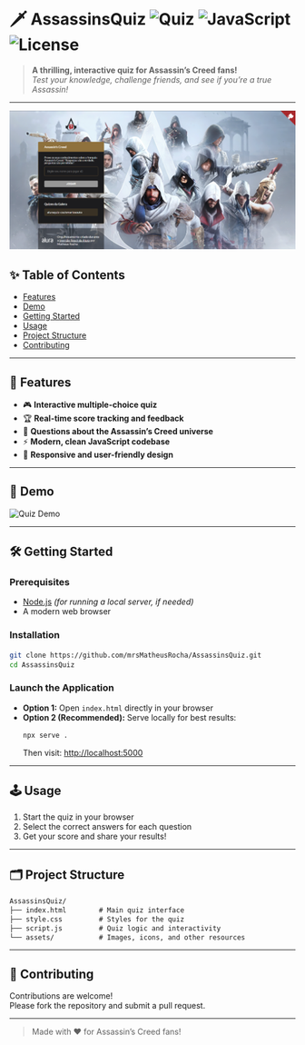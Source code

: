 # 🗡️ AssassinsQuiz ![Quiz](https://img.shields.io/badge/Quiz-AC%20Universe-darkred) ![JavaScript](https://img.shields.io/badge/Javascript-ES6-yellow) ![License](https://img.shields.io/github/license/mrsMatheusRocha/AssassinsQuiz)

> **A thrilling, interactive quiz for Assassin’s Creed fans!**  
> _Test your knowledge, challenge friends, and see if you’re a true Assassin!_

---

![AssassinsQuiz Banner](public/assassinsquizminiatura.png)

## ✨ Table of Contents

- [Features](#-features)
- [Demo](#-demo)
- [Getting Started](#-getting-started)
- [Usage](#-usage)
- [Project Structure](#-project-structure)
- [Contributing](#-contributing)

---

## 🚀 Features

- 🎮 **Interactive multiple-choice quiz**
- 🏆 **Real-time score tracking and feedback**
- 🧠 **Questions about the Assassin’s Creed universe**
- ⚡ **Modern, clean JavaScript codebase**
- 📱 **Responsive and user-friendly design**

---

## 🎥 Demo

![Quiz Demo](https://github.com/mrsMatheusRocha/AssassinsQuiz/blob/b85c52d251cfdf801d94d35044533bf6798532a9/public/chrome-capture-2025-6-9%20(1)%20(1).gif)

---

## 🛠️ Getting Started

### Prerequisites

- [Node.js](https://nodejs.org/) _(for running a local server, if needed)_
- A modern web browser

### Installation

```bash
git clone https://github.com/mrsMatheusRocha/AssassinsQuiz.git
cd AssassinsQuiz
```

### Launch the Application

- **Option 1:** Open `index.html` directly in your browser
- **Option 2 (Recommended):** Serve locally for best results:
  ```bash
  npx serve .
  ```
  Then visit: [http://localhost:5000](http://localhost:5000)

---

## 🕹️ Usage

1. Start the quiz in your browser
2. Select the correct answers for each question
3. Get your score and share your results!

---

## 🗂️ Project Structure

```
AssassinsQuiz/
├── index.html        # Main quiz interface
├── style.css         # Styles for the quiz
├── script.js         # Quiz logic and interactivity
└── assets/           # Images, icons, and other resources
```

---

## 🤝 Contributing

Contributions are welcome!  
Please fork the repository and submit a pull request.

---

> Made with ❤️ for Assassin’s Creed fans!
